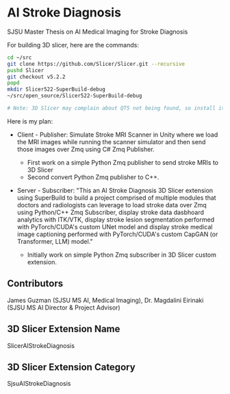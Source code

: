 # AI Stroke Diagnosis

SJSU Master Thesis on AI Medical Imaging for Stroke Diagnosis

For building 3D slicer, here are the commands:

~~~bash
cd ~/src
git clone https://github.com/Slicer/Slicer.git --recursive
pushd Slicer
git checkout v5.2.2
popd
mkdir Slicer522-SuperBuild-debug
~/src/open_source/Slicer522-SuperBuild-debug

# Note: 3D Slicer may complain about QT5 not being found, so install it first

~~~

Here is my plan:

- Client - Publisher: Simulate Stroke MRI Scanner in Unity where we load the MRI images while running the scanner simulator and then send those images over Zmq using C# Zmq Publisher.
    - First work on a simple Python Zmq publisher to send stroke MRIs to 3D Slicer
    - Second convert Python Zmq publisher to C++.

- Server - Subscriber: "This an AI Stroke Diagnosis 3D Slicer extension using SuperBuild to build a project comprised of multiple modules that doctors and radiologists can leverage to load stroke data over Zmq using Python/C++ Zmq Subscriber, display stroke data dasbhoard analytics with ITK/VTK, display stroke lesion segmentation performed with PyTorch/CUDA's custom UNet model and display stroke medical image captioning performed with PyTorch/CUDA's custom CapGAN (or Transformer, LLM) model."
    - Initially work on simple Python Zmq subscriber in 3D Slicer custom extension.

## Contributors

James Guzman (SJSU MS AI, Medical Imaging), Dr. Magdalini Eirinaki (SJSU MS AI Director & Project Advisor)

## 3D Slicer Extension Name

SlicerAIStrokeDiagnosis

## 3D Slicer Extension Category

SjsuAIStrokeDiagnosis
